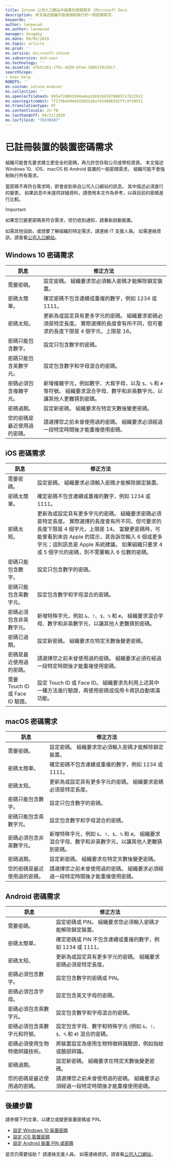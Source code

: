 ```yaml
---
title: Intune 公司入口網站中裝置的密碼需求 |Microsoft Docs
description: 本文描述組織可能會強制執行的一般密碼需求。
keywords: ''
author: lenewsad
ms.author: lanewsad
manager: dougeby
ms.date: 09/05/2019
ms.topic: article
ms.prod: ''
ms.service: microsoft-intune
ms.subservice: end-user
ms.technology: ''
ms.assetid: efb3c261-1f6c-4d39-bfa4-18661f8c59c7
searchScope:
- User help
ROBOTS: ''
ms.custom: intune-enduser
ms.collection: ''
ms.openlocfilehash: 695ef28063d44aeba1bb91b63d79085717822912
ms.sourcegitcommit: 7f17d6eb9dd41b031a6af4148863d2ffc4f49551
ms.translationtype: HT
ms.contentlocale: zh-TW
ms.lasthandoff: 04/21/2020
ms.locfileid: "79336507"
---
```

# <a name="device-password-requirements-for-enrolled-devices"></a>已註冊裝置的裝置密碼需求

組織可能會先要求建立更安全的密碼，再允許您存取公司或學校資源。 本文描述 Windows 10、iOS、macOS 和 Android 裝置的一般密碼需求。 組織可能不會強制執行所有需求。  


當密碼不再符合需求時，即會收到來自公司入口網站的訊息。 其中描述必須進行的變更。 如果訊息中未提供詳細資料，請使用本文作為參考，以與目前的密碼進行比較。  

> [!IMPORTANT]
> 如果您已變更密碼來符合需求，但仍收到通知，請重新啟動裝置。  

如需其他協助，或想要了解組織的特定需求，請連絡 IT 支援人員。 如需連絡資訊，請查看[公司入口網站](https://go.microsoft.com/fwlink/?linkid=2010980)。  

## <a name="windows-10-password-requirements"></a>Windows 10 密碼需求

| 訊息 | 修正方法 |
|-----------------------------------------------------|------------------------------------------------------------------------------------------------------------------------------------------------------------------------------------------------------------------------------------------------------------------------------------------------------------------------------------------------------------|
| 需要密碼。 | 設定密碼。 組織要求您必須輸入密碼才能解除鎖定裝置。 |
| 密碼太簡單。 |  確定密碼不包含連續或重複的數字，例如 1234 或 1111。 |
| 密碼太短。| 更新為或設定具有更多字元的密碼。 組織要求密碼必須是特定長度。 實際選擇的長度會有所不同，但可要求的長度下限是 4 個字元，上限是 16。 |
| 密碼只能包含數字。 | 設定只包含數字的密碼。|
| 密碼只能包含英數字元。 | 設定包含數字和字母混合的密碼。|
| 密碼必須包含複雜字元。 | 新增複雜字元，例如數字、大寫字母，以及 `$`、`%` 和 `#` 等符號。 組織要求混合字母、數字和非英數字元，以讓其他人更難猜到密碼。|  
| 密碼過期。 | 設定新密碼。 組織要求在特定天數後變更密碼。 |
| 您的密碼是最近使用過的密碼。 | 請選擇您之前未曾使用過的密碼。 組織要求必須經過一段特定時間後才能重複使用密碼。 |

## <a name="ios-passcode-requirements"></a>iOS 密碼需求

| 訊息 | 修正方法 |
|-----------------------------------------------------|------------------------------------------------------------------------------------------------------------------------------------------------------------------------------------------------------------------------------------------------------------------------------------------------------------------------------------------------------------|
| 需要密碼。| 設定密碼。 組織要求必須輸入密碼才能解除鎖定裝置。 |
| 密碼太簡單。 |  確定密碼不包含連續或重複的數字，例如 1234 或 1111。 |
| 密碼太短。 | 更新為或設定具有更多字元的密碼。 組織要求密碼必須是特定長度。 實際選擇的長度會有所不同，但可要求的長度下限是 4 個字元，上限是 14。 當變更密碼時，可能會看到來自 Apple 的提示，其告訴您輸入 6 個或更多字元；這則訊息是 Apple 系統建議。 如果組織只要求 4 或 5 個字元的密碼，則不需要輸入 6 位數的密碼。|  
| 密碼只能包含數字。 | 設定只包含數字的密碼。|
| 密碼只能包含英數字元。| 設定包含數字和字母混合的密碼。|
| 密碼必須包含非英數字元。 | 新增特殊字元，例如 `&`、`!`、`$`、`%` 和 `#`。 組織要求混合字母、數字和非英數字元，以讓其他人更難猜到密碼。|
| 密碼已過期。 | 設定新密碼。 組織要求在特定天數後變更密碼。 |
| 密碼是最近使用過的密碼。| 請選擇您之前未曾使用過的密碼。 組織要求必須在經過一段特定時間後才能重複使用密碼。 |
|需要 Touch ID 或 Face ID 驗證。 | 設定 Touch ID 或 Face ID。 組織要求先利用上述其中一種方法進行驗證，再使用密碼或信用卡資訊自動填滿功能。 | 

## <a name="macos-password-requirements"></a>macOS 密碼需求
| 訊息 | 修正方法 |
|-----------------------------------------------------|------------------------------------------------------------------------------------------------------------------------------------------------------------------------------------------------------------------------------------------------------------------------------------------------------------------------------------------------------------|
| 需要密碼。 | 設定密碼。 組織要求您必須輸入密碼才能解除鎖定裝置。 |
| 密碼太簡單。|  確定密碼不包含連續或重複的數字，例如 1234 或 1111。 |
| 密碼太短。 | 更新為或設定具有更多字元的密碼。 組織要求密碼必須是特定長度。|
| 密碼只能包含數字。 | 設定只包含數字的密碼。|
| 密碼只能包含英數字元。 | 設定包含數字和字母混合的密碼。|
| 密碼必須包含非英數字元。 | 新增特殊字元，例如 `&`、`!`、`$`、`%` 和 `#`。 組織要求混合字母、數字和非英數字元，以讓其他人更難猜到密碼。|
| 密碼過期。 | 設定新密碼。 組織要求在特定天數後變更密碼。 |
| 您的密碼是最近使用過的密碼。 | 請選擇您之前未曾使用過的密碼。 組織要求必須經過一段特定時間後才能重複使用密碼。 |

## <a name="android-password-requirements"></a>Android 密碼需求
| 訊息 | 修正方法 |
|-----------------------------------------------------|------------------------------------------------------------------------------------------------------------------------------------------------------------------------------------------------------------------------------------------------------------------------------------------------------------------------------------------------------------|
| 需要密碼。 | 設定密碼或 PIN。 組織要求您必須輸入密碼才能解除鎖定裝置。 |
| 密碼太簡單。 |  確定密碼或 PIN 不包含連續或重複的數字，例如 1234 或 1111。 |
| 密碼太短。 | 更新為或設定具有更多字元的密碼。 組織要求密碼必須是特定長度。|
| 密碼必須包含數字。 | 設定包含數字的密碼或 PIN。|
| 密碼必須包含字母。 | 設定包含英文字母的密碼。|
| 密碼必須包含英數字元。 | 設定包含數字和字母混合的密碼。|
| 密碼必須包含英數字元和符號。 | 設定包含字母、數字和特殊字元 (例如 `&`、`!`、`$`、`%` 和 `#`) 混合的密碼。 |
| 密碼必須使用生物特徵辨識技術。| 將裝置設定為使用生物特徵辨識驗證，例如指紋或臉部辨識。
| 密碼過期。 | 設定新密碼。 組織要求在特定天數後變更密碼。 |
| 您的密碼是最近使用過的密碼。 | 請選擇您之前未曾使用過的密碼。 組織要求必須經過一段特定時間後才能重複使用密碼。 |

## <a name="next-steps"></a>後續步驟

請參閱下列文章，以建立或變更裝置密碼或 PIN。  

- [設定 Windows 10 裝置密碼](set-or-change-your-password-windows.md)  
- [設定 iOS 裝置密碼](set-or-change-your-passcode-ios.md)  
- [設定 Android 裝置 PIN 或密碼](set-your-pin-or-password-android.md)  

是否仍需要協助？ 請連絡支援人員。 如需連絡資訊，請查看[公司入口網站](https://go.microsoft.com/fwlink/?linkid=2010980)。  


